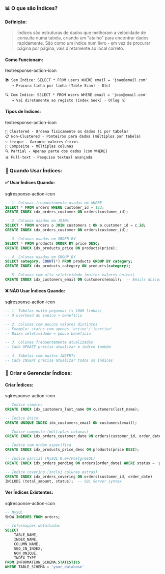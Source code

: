 ### **📊 O que são Índices?**

#### **Definição:**

> Índices são estruturas de dados que melhoram a velocidade de consulta numa tabela, criando um "atalho" para encontrar dados rapidamente. São como um índice num livro - em vez de procurar página por página, vais diretamente ao local correto.

#### **Como Funcionam:**

textresponse-action-icon

```text
📚 Sem Índice: SELECT * FROM users WHERE email = 'joao@email.com'
   → Procura linha por linha (Table Scan) - O(n)

🔍 Com Índice: SELECT * FROM users WHERE email = 'joao@email.com'  
   → Vai diretamente ao registo (Index Seek) - O(log n)
```

#### **Tipos de Índices:**

textresponse-action-icon

```text
🔑 Clustered - Ordena fisicamente os dados (1 por tabela)
📋 Non-Clustered - Ponteiros para dados (múltiplos por tabela)
✨ Unique - Garante valores únicos
📝 Composite - Múltiplas colunas
🔍 Partial - Apenas parte dos dados (com WHERE)
📊 Full-text - Pesquisa textual avançada
```

### **🎯 Quando Usar Índices:**

#### **✅ Usar Índices Quando:**

sqlresponse-action-icon

```sql
-- 1. Colunas frequentemente usadas em WHERE
SELECT * FROM orders WHERE customer_id = 123;
CREATE INDEX idx_orders_customer ON orders(customer_id);

-- 2. Colunas usadas em JOINs
SELECT * FROM orders o JOIN customers c ON o.customer_id = c.id;
CREATE INDEX idx_orders_customer ON orders(customer_id);

-- 3. Colunas usadas em ORDER BY
SELECT * FROM products ORDER BY price DESC;
CREATE INDEX idx_products_price ON products(price);

-- 4. Colunas usadas em GROUP BY
SELECT category, COUNT(*) FROM products GROUP BY category;
CREATE INDEX idx_products_category ON products(category);

-- 5. Colunas com alta seletividade (muitos valores únicos)
CREATE INDEX idx_customers_email ON customers(email);  -- Emails únicos
```

#### **❌ NÃO Usar Índices Quando:**

sqlresponse-action-icon

```sql
-- 1. Tabelas muito pequenas (< 1000 linhas)
-- O overhead do índice > benefício

-- 2. Colunas com poucos valores distintos
-- Exemplo: status com apenas 'active'/'inactive'
-- Baixa seletividade = pouco benefício

-- 3. Colunas frequentemente atualizadas
-- Cada UPDATE precisa atualizar o índice também

-- 4. Tabelas com muitos INSERTs
-- Cada INSERT precisa atualizar todos os índices
```

### **🔧 Criar e Gerenciar Índices:**

#### **Criar Índices:**

sqlresponse-action-icon

```sql
-- Índice simples
CREATE INDEX idx_customers_last_name ON customers(last_name);

-- Índice único
CREATE UNIQUE INDEX idx_customers_email ON customers(email);

-- Índice composto (múltiplas colunas)
CREATE INDEX idx_orders_customer_date ON orders(customer_id, order_date);

-- Índice com ordem específica
CREATE INDEX idx_products_price_desc ON products(price DESC);

-- Índice parcial (MySQL 8.0+/PostgreSQL)
CREATE INDEX idx_orders_pending ON orders(order_date) WHERE status = 'pending';

-- Índice covering (inclui colunas extras)
CREATE INDEX idx_orders_covering ON orders(customer_id, order_date) 
INCLUDE (total_amount, status);  -- SQL Server syntax
```

#### **Ver Índices Existentes:**

sqlresponse-action-icon

```sql
-- MySQL
SHOW INDEXES FROM orders;

-- Informações detalhadas
SELECT 
    TABLE_NAME,
    INDEX_NAME,
    COLUMN_NAME,
    SEQ_IN_INDEX,
    NON_UNIQUE,
    INDEX_TYPE
FROM INFORMATION_SCHEMA.STATISTICS 
WHERE TABLE_SCHEMA = 'your_database'
```